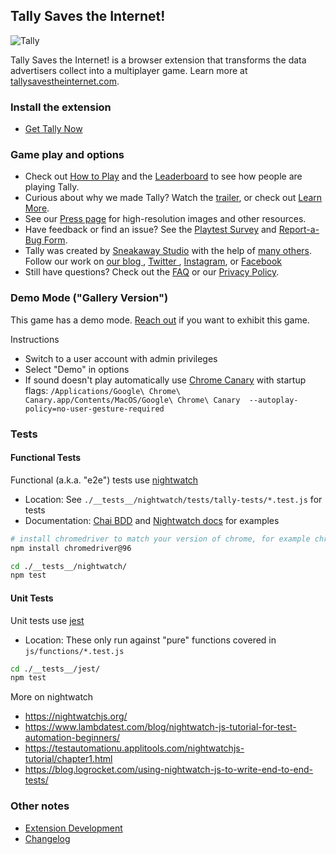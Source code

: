

## Tally Saves the Internet!

![Tally](https://tallysavestheinternet.com/assets/img/tally/tally-153w.png "Hi! I'm Tally.")

Tally Saves the Internet! is a browser extension that transforms the data advertisers collect into a multiplayer game.
Learn more at [tallysavestheinternet.com](https://tallysavestheinternet.com).


### Install the extension

* [Get Tally Now](https://tallysavestheinternet.com)




### Game play and options

* Check out <a href="https://tallysavestheinternet.com/how-to-play">How to Play</a> and the <a href="https://tallysavestheinternet.com/leaderboard">Leaderboard</a> to see how people are playing Tally.
* Curious about why we made Tally? Watch the <a href="https://tallysavestheinternet.com/">trailer</a>, or check out <a href="https://tallysavestheinternet.com/learn-more">Learn More</a>.
* See our <a href="https://tallysavestheinternet.com/press">Press page</a> for high-resolution images and other resources.
* Have feedback or find an issue? See the <a href="https://tallysavestheinternet.com/faq#feedback">Playtest Survey</a> and <a href="https://tallysavestheinternet.com/faq#feedback">Report-a-Bug Form</a>.
* Tally was created by <a href="https://sneakaway.studio">Sneakaway Studio</a> with the help of <a href="https://tallysavestheinternet.com/credits">many others</a>. Follow our work on <a href="https://sneakaway.studio/blog" target="_blank"> our blog </a>, <a href="https://twitter.com/SneakawayStudio" target="_blank"> Twitter </a>, <a href="https://www.instagram.com/sneakaway.studio/" target="_blank">Instagram</a>, or <a href="https://www.facebook.com/sneakawaystudio/" target="_blank">Facebook</a>
* Still have questions? Check out the <a href="https://tallysavestheinternet.com/faq">FAQ</a> or our <a href="https://tallysavestheinternet.com/privacy">Privacy Policy</a>.





### Demo Mode ("Gallery Version")
This game has a demo mode. <a href="https://sneakaway.studio">Reach out</a> if you want to exhibit this game.

Instructions
* Switch to a user account with admin privileges
* Select "Demo" in options
* If sound doesn't play automatically use [Chrome Canary](https://www.google.com/chrome/canary/) with startup flags: `/Applications/Google\ Chrome\ Canary.app/Contents/MacOS/Google\ Chrome\ Canary  --autoplay-policy=no-user-gesture-required`





### Tests


#### Functional Tests

Functional (a.k.a. "e2e") tests use [nightwatch](https://nightwatchjs.org/)

- Location: See `./__tests__/nightwatch/tests/tally-tests/*.test.js` for tests
- Documentation: [Chai BDD](https://www.chaijs.com/api/bdd/) and [Nightwatch docs](https://nightwatchjs.org/api/) for examples

```bash
# install chromedriver to match your version of chrome, for example chrome 96...
npm install chromedriver@96

cd ./__tests__/nightwatch/
npm test
```


#### Unit Tests

Unit tests use [jest](https://jestjs.io/)

- Location: These only run against "pure" functions covered in `js/functions/*.test.js`

```bash
cd ./__tests__/jest/
npm test
```




More on nightwatch
- https://nightwatchjs.org/
- https://www.lambdatest.com/blog/nightwatch-js-tutorial-for-test-automation-beginners/
- https://testautomationu.applitools.com/nightwatchjs-tutorial/chapter1.html
- https://blog.logrocket.com/using-nightwatch-js-to-write-end-to-end-tests/



### Other notes

* [Extension Development](DEVELOPMENT.md)
* [Changelog](CHANGELOG.md)
